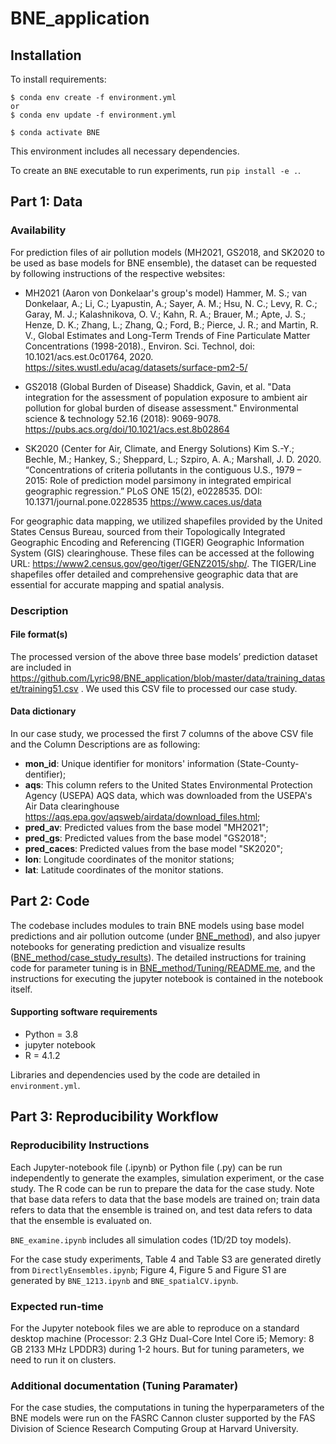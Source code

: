 # BNE_application

## Installation

To install requirements:
```
$ conda env create -f environment.yml
or 
$ conda env update -f environment.yml

$ conda activate BNE
```
This environment includes all necessary dependencies.

To create an `BNE` executable to run experiments, run `pip install -e .`.

## Part 1: Data

### Availability

For prediction files of air pollution models (MH2021, GS2018, and SK2020 to be used as base models for BNE ensemble), the dataset can be requested by following instructions of the respective websites:


* MH2021 (Aaron von Donkelaar's group's model)
Hammer, M. S.; van Donkelaar, A.; Li, C.; Lyapustin, A.; Sayer, A. M.; Hsu, N. C.; Levy, R. C.; Garay, M. J.; Kalashnikova, O. V.; Kahn, R. A.; Brauer, M.; Apte, J. S.; Henze, D. K.; Zhang, L.; Zhang, Q.; Ford, B.; Pierce, J. R.; and Martin, R. V., Global Estimates and Long-Term Trends of Fine Particulate Matter Concentrations (1998-2018)., Environ. Sci. Technol, doi: 10.1021/acs.est.0c01764, 2020.
https://sites.wustl.edu/acag/datasets/surface-pm2-5/ 


* GS2018 (Global Burden of Disease)
Shaddick, Gavin, et al. "Data integration for the assessment of population exposure to ambient air pollution for global burden of disease assessment." Environmental science & technology 52.16 (2018): 9069-9078.
https://pubs.acs.org/doi/10.1021/acs.est.8b02864 


* SK2020 (Center for Air, Climate, and Energy Solutions)
Kim S.-Y.; Bechle, M.; Hankey, S.; Sheppard, L.; Szpiro, A. A.; Marshall, J. D. 2020. “Concentrations of criteria pollutants in the contiguous U.S., 1979 – 2015: Role of prediction model parsimony in integrated empirical geographic regression.” PLoS ONE 15(2), e0228535. DOI: 10.1371/journal.pone.0228535
https://www.caces.us/data 

For geographic data mapping, we utilized shapefiles provided by the United States Census Bureau, sourced from their Topologically Integrated Geographic Encoding and Referencing (TIGER) Geographic Information System (GIS) clearinghouse. These files can be accessed at the following URL: https://www2.census.gov/geo/tiger/GENZ2015/shp/. The TIGER/Line shapefiles offer detailed and comprehensive geographic data that are essential for accurate mapping and spatial analysis.


### Description

#### File format(s)

The processed version of the above three base models’ prediction dataset are included in 
https://github.com/Lyric98/BNE_application/blob/master/data/training_dataset/training51.csv . We used this CSV file to processed our case study.

#### Data dictionary

In our case study, we processed the first 7 columns of the above CSV file and the Column Descriptions are as following:

* **mon_id**: Unique identifier for monitors' information (State-County-dentifier);
* **aqs**: This column refers to the United States Environmental Protection Agency (USEPA) AQS data, which was downloaded from the USEPA's Air Data clearinghouse https://aqs.epa.gov/aqsweb/airdata/download_files.html;
* **pred_av**: Predicted values from the base model "MH2021";
* **pred_gs**: Predicted values from the base model "GS2018";
* **pred_caces**: Predicted values from the base model "SK2020";
* **lon**: Longitude coordinates of the monitor stations;
* **lat**: Latitude coordinates of the monitor stations.

## Part 2: Code

The codebase includes modules to train BNE models using base model predictions and air pollution outcome (under [BNE_method](https://github.com/Lyric98/BNE_application/tree/master/BNE_method)), and also jupyer notebooks for generating prediction and visualize results ([BNE_method/case_study_results](https://github.com/Lyric98/BNE_application/tree/master/BNE_method/case_study_results)). The detailed instructions for training code for parameter tuning is in [BNE_method/Tuning/README.me](https://github.com/Lyric98/BNE_application/tree/master/BNE_method/Tuning#readme), and the instructions for executing the jupyter notebook is contained in the notebook itself.

#### Supporting software requirements 
- Python = 3.8
- jupyter notebook
- R = 4.1.2

Libraries and dependencies used by the code are detailed in `environment.yml`.


## Part 3: Reproducibility Workflow

### Reproducibility Instructions
Each Jupyter-notebook file (.ipynb) or Python file (.py) can be run independently to generate the examples, simulation experiment, or the case study. The R code can be run to prepare the data for the case study. Note that base data refers to data that the base models are trained on; train data refers to data that the ensemble is trained on, and test data refers to data that the ensemble is evaluated on. 

`BNE_examine.ipynb` includes all simulation codes (1D/2D toy models).

For the case study experiments, Table 4 and Table S3 are generated diretly from `DirectlyEnsembles.ipynb`; Figure 4, Figure 5 and Figure S1 are generated by `BNE_1213.ipynb` and `BNE_spatialCV.ipynb`.

### Expected run-time

For the Jupyter notebook files we are able to reproduce on a standard desktop machine (Processor: 2.3 GHz Dual-Core Intel Core i5; Memory: 8 GB 2133 MHz LPDDR3) during 1-2 hours. But for tuning parameters, we need to run it on clusters.

### Additional documentation (Tuning Paramater)

For the case studies, the computations in tuning the hyperparameters of the BNE models were run on the FASRC Cannon cluster supported by the FAS Division of Science Research Computing Group at Harvard University.